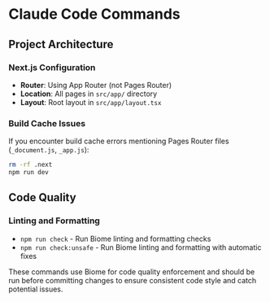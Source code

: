 # Claude Code Commands

## Project Architecture

### Next.js Configuration
- **Router**: Using App Router (not Pages Router)
- **Location**: All pages in `src/app/` directory
- **Layout**: Root layout in `src/app/layout.tsx`

### Build Cache Issues
If you encounter build cache errors mentioning Pages Router files (`_document.js`, `_app.js`):
```bash
rm -rf .next
npm run dev
```

## Code Quality

### Linting and Formatting
- `npm run check` - Run Biome linting and formatting checks
- `npm run check:unsafe` - Run Biome linting and formatting with automatic fixes

These commands use Biome for code quality enforcement and should be run before committing changes to ensure consistent code style and catch potential issues.